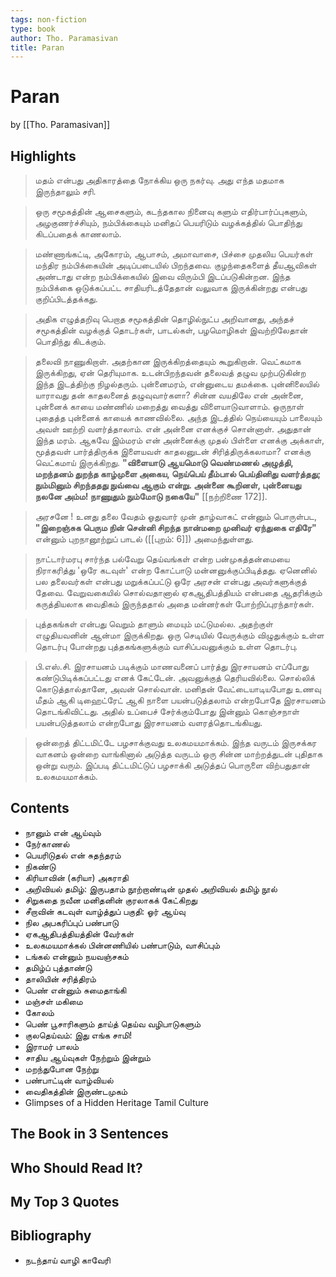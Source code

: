 ```yaml
---
tags: non-fiction
type: book
author: Tho. Paramasivan
title: Paran
---
```


# Paran
by [[Tho. Paramasivan]]

## Highlights
> மதம் என்பது அதிகாரத்தை நோக்கிய ஒரு நகர்வு. அது எந்த மதமாக இருந்தாலும் சரி.

> ஒரு சமூகத்தின் ஆசைகளும், கடந்தகால நினைவு களும் எதிர்பார்ப்புகளும், அழகுணர்ச்சியும், நம்பிக்கையும் மனிதப் பெயரிடும் வழக்கத்தில் பொதிந்து கிடப்பதைக் காணலாம்.

> மண்ணாங்கட்டி, அகோரம், ஆபாசம், அமாவாசை, பிச்சை முதலிய பெயர்கள் மந்திர நம்பிக்கையின் அடிப்படையில் பிறந்தவை. குழந்தைகளைத் தீயஆவிகள் அண்டாது என்ற நம்பிக்கையில் இவை விரும்பி இடப்படுகின்றன. இந்த நம்பிக்கை ஒடுக்கப்பட்ட சாதியரிடத்தேதான் வலுவாக இருக்கின்றது என்பது குறிப்பிடத்தக்கது.

> அதிக எழுத்தறிவு பெறாத சமூகத்தின் தொழில்நுட்ப அறிவானது, அந்தச் சமூகத்தின் வழக்குத் தொடர்கள், பாடல்கள், பழமொழிகள் இவற்றிலேதான் பொதிந்து கிடக்கும்.

> தலைவி நாணுகிறாள். அதற்கான இருக்கிறத்தையும் கூறுகிறான். வெட்கமாக இருக்கிறது, ஏன் தெரியுமாக. உடன்பிறந்தவன் தலைவத் தழுவ முற்படுகின்ற இந்த இடத்திற்கு நிழல்தரும். புன்னைமரம், என்னுடைய தமக்கை. புன்னிலையில் யாராவது தன் காதலனைத் தழுவுவார்களா? சின்ன வயதிலே என் அன்னை, புன்னைக் காயை மண்ணில் மறைத்து வைத்து விளையாடுவாளாம். ஒருநாள் புதைத்த புன்னைக் காயைக் காணவில்லை. அந்த இடத்தில் நெய்யையும் பாலையும் அவள் ஊற்றி வளர்த்தாலாம். என் அன்னை எனக்குச் சொன்னாள். அதுதான் இந்த மரம். ஆகவே இம்மரம் என் அன்னைக்கு முதல் பிள்ளை எனக்கு அக்காள், மூத்தவள் பார்த்திருக்க இளையவள் காதலனுடன் சிரித்திருக்கலாமா? எனக்கு வெட்கமாய் இருக்கிறது. **"விளையாடு ஆயமொடு வெண்மணல் அழுத்தி, மறந்தனம் துறந்த காழ்முளை அகைய, நெய்பெய் தீம்பால் பெய்தினிது வளர்த்தது; நும்மினும் சிறந்ததது நுவ்வை ஆகும் என்று. அன்னை கூறினள், புன்னையது நலனே அம்ம! நாணுதும் நும்மோடு நகையே"** [[நற்றிணை 172]].

> அரசனே ! உனது தலை வேதம் ஓதுவார் முன் தாழ்வாகட் என்னும் பொருள்பட, **"இறைஞ்சுக பெரும நின் சென்னி சிறந்த நான்மறை முனிவர் ஏந்துகை எதிரே"** என்னும் புறநானூற்றுப் பாடல் ([[புறம்: 6]]) அமைந்துள்ளது.

> நாட்டார்மரபு சார்ந்த பல்வேறு தெய்வங்கள் என்ற பன்முகத்தன்மையை நிராகரித்து 'ஒரே கடவுள்' என்ற கோட்பாடு மன்னனுக்குப்பிடித்தது. ஏனெனில் பல தலைவர்கள் என்பது மறுக்கப்பட்டு ஒரே அரசன் என்பது அவர்களுக்குத் தேவை. வேறுவகையில் சொல்வதானால் ஏகஆதிபத்தியம் என்பதை ஆதரிக்கும் கருத்தியலாக வைதிகம் இருந்ததால் அதை மன்னர்கள் போற்றிப்புரந்தார்கள்.

> புத்தகங்கள் என்பது வெறும் தாளும் மையும் மட்டுமல்ல. அதற்குள் எழுதியவனின் ஆன்மா இருக்கிறது. ஒரு செடியில் வேருக்கும் விழுதுக்கும் உள்ள தொடர்பு போன்றது புத்தகங்களுக்கும் வாசிப்பவனுக்கும் உள்ள தொடர்பு.

> பி.எஸ்.சி. இரசாயனம் படிக்கும் மாணவனைப் பார்த்து இரசாயனம் எப்போது கண்டுபிடிக்கப்பட்டது எனக் கேட்டேன். அவனுக்குத் தெரியவில்லை. சொல்லிக் கொடுத்தால்தானே, அவன் சொல்வான். மனிதன் வேட்டையாடியபோது உணவு மீதம் ஆகி டிஹைட்ரேட் ஆகி நாளை பயன்படுத்தலாம் என்றபோதே இரசாயனம் தொடங்கிவிட்டது. அதில் உப்பைச் சேர்க்கும்போது இன்னும் கொஞ்சநாள் பயன்படுத்தலாம் என்றபோது இரசாயனம் வளரத்தொடங்கியது.

> ஒன்றைத் திட்டமிட்டே பழசாக்குவது உலகமயமாக்கம். இந்த வருடம் இருசக்கர வாகனம் ஒன்றை வாங்கினால் அடுத்த வருடம் ஒரு சின்ன மாற்றத்துடன் புதிதாக ஒன்று வரும். இப்படி திட்டமிட்டுப் பழசாக்கி அடுத்தப் பொருளை விற்பதுதான் உலகமயமாக்கம்.

## Contents
* நானும் என் ஆய்வும்
* நேர்காணல்
* பெயரிடுதல் என் சுதந்தரம்
* நிகண்டு
* கிரியாவின் (கரியா) அகராதி
* அறிவியல் தமிழ்: இருபதாம் நூற்றாண்டின் முதல் அறிவியல் தமிழ் நூல்
* சிறுகதை நவீன மனிதனின் குரலாகக் கேட்கிறது
* சீறாவின் கடவுள் வாழ்த்துப் பகுதி: ஓர் ஆய்வு
* நில அபகரிப்புப் பண்பாடு
* ஏகஆதிபத்தியத்தின் வேர்கள்
* உலகமயமாக்கல் பின்னணியில் பண்பாடும், வாசிப்பும்
* டங்கல் என்னும் நயவஞ்சகம்
* தமிழ்ப் புத்தாண்டு
* தாலியின் சரித்திரம்
* பெண் என்னும் சுமைதாங்கி
* மஞ்சள் மகிமை
* கோலம்
* பெண் பூசாரிகளும் தாய்த் தெய்வ வழிபாடுகளும்
* குலதெய்வம்: இது எங்க சாமி!
* இராமர் பாலம்
* சாதிய ஆய்வுகள் நேற்றும் இன்றும்
* மறந்துபோன நேற்று
* பண்பாட்டின் வாழ்வியல்
* வைதிகத்தின் இருண்டமுகம்
* Glimpses of a Hidden Heritage Tamil Culture

## The Book in 3 Sentences

## Who Should Read It?

## My Top 3 Quotes

## Bibliography
* நடந்தாய் வாழி காவேரி
